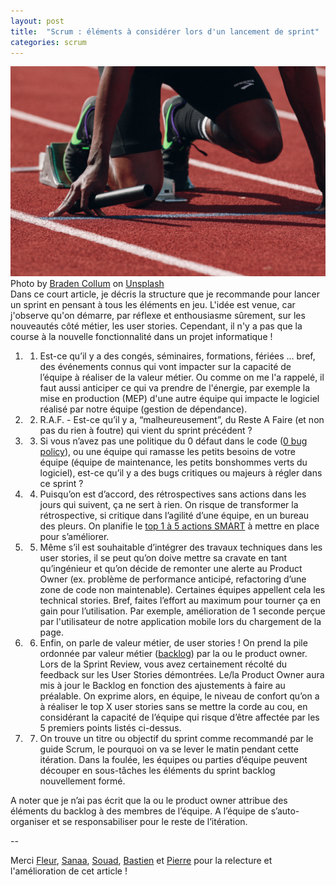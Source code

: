 ```yaml
---
layout: post
title:  "Scrum : éléments à considérer lors d'un lancement de sprint"
categories: scrum
---
```


<div class="clearfix">
	<img src="/images/posts/braden-collum-87874-unsplash.jpg" class="img-floating-left-large" />
</div>

<div class="clearfix">
	<div class="photocredit">
		Photo by <a href="https://unsplash.com/photos/9HI8UJMSdZA?utm_source=unsplash&utm_medium=referral&utm_content=creditCopyText" target="_unsplash">Braden Collum</a> on <a href="https://unsplash.com/photos/9HI8UJMSdZA?utm_source=unsplash&utm_medium=referral&utm_content=creditCopyText" target="_unsplash">Unsplash</a>
	</div>
</div>

<div class="clearfix">
	Dans ce court article, je décris la structure que je recommande pour lancer un sprint en pensant à tous les éléments en jeu. L'idée est venue, car j'observe qu'on démarre, par réflexe et enthousiasme sûrement, sur les nouveautés côté métier, les user stories. Cependant, il n'y a pas que la course à la nouvelle fonctionnalité dans un projet informatique !
</div>
  
  
<!--more-->

1. 1) Est-ce qu’il y a des congés, séminaires, formations, fériées … bref, des événements connus qui vont impacter sur la capacité de l’équipe à réaliser de la valeur métier. Ou comme on me l'a rappelé, il faut aussi anticiper ce qui va prendre de l'énergie, par exemple la mise en production (MEP) d'une autre équipe qui impacte le logiciel réalisé par notre équipe (gestion de dépendance).

2. 2) R.A.F. - Est-ce qu’il y a, “malheureusement”, du Reste A Faire (et non pas du rien à foutre) qui vient du sprint précédent ?

3. 3) Si vous n’avez pas une politique du 0 défaut dans le code (<a href="https://blog.crisp.se/tag/bugs" target="_0bugpolicy">0 bug policy</a>), ou une équipe qui ramasse les petits besoins de votre équipe (équipe de maintenance, les petits bonshommes verts du logiciel), est-ce qu’il y a des bugs critiques ou majeurs à régler dans ce sprint ?

4. 4) Puisqu’on est d’accord, des rétrospectives sans actions dans les jours qui suivent, ça ne sert à rien. On risque de transformer la rétrospective, si critique dans l’agilité d’une équipe, en un bureau des pleurs. On planifie le <a href="https://fr.wikipedia.org/wiki/Objectifs_et_indicateurs_SMART" target="_smart">top 1 à 5 actions SMART</a> à mettre en place pour s’améliorer.

5. 5) Même s’il est souhaitable d’intégrer des travaux techniques dans les user stories, il se peut qu’on doive mettre sa cravate en tant qu’ingénieur et qu’on décide de remonter une alerte au Product Owner (ex. problème de performance anticipé, refactoring d’une zone de code non maintenable). Certaines équipes appellent cela les technical stories. Bref, faites l’effort au maximum pour tourner ça en gain pour l’utilisation.  Par exemple, amélioration de 1 seconde perçue par l'utilisateur de notre application mobile lors du chargement de la page.

6. 6) Enfin, on parle de valeur métier, de user stories ! On prend la pile ordonnée par valeur métier (<a href="https://www.scrum.org/resources/what-is-a-product-backlog" target="_backlog">backlog</a>) par la ou le product owner. Lors de la Sprint Review, vous avez certainement récolté du feedback sur les User Stories démontrées. Le/la Product Owner aura mis à jour le Backlog en fonction des ajustements à faire au préalable. On exprime alors, en équipe, le niveau de confort qu’on a à réaliser le top X user stories sans se mettre la corde au cou, en considérant la capacité  de l’équipe qui risque d’être affectée par les 5 premiers points listés ci-dessus.

7. 7) On trouve un titre ou objectif du sprint comme recommandé par le guide Scrum, le pourquoi on va se lever le matin pendant cette itération. Dans la foulée, les équipes ou parties d’équipe peuvent découper en sous-tâches les éléments du sprint backlog nouvellement formé.

A noter que je n’ai pas écrit que la ou le product owner attribue des éléments du backlog à des membres de l’équipe. A l’équipe de s’auto-organiser et se responsabiliser pour le reste de l’itération. 

--

<div class="photocredit">
	Merci <a href="https://twitter.com/fleursaillofest" target="_merci">Fleur</a>, <a href="https://www.linkedin.com/in/sanaa-p-319044157/" target="_merci">Sanaa</a>, <a href="https://twitter.com/shadjiat" target="_merci">Souad</a>, <a href="https://twitter.com/_bnaude" target="_merci">Bastien</a> et <a href="http://roudier.io/" target="_merci">Pierre</a> pour la relecture et l'amélioration de cet article !
</div>


